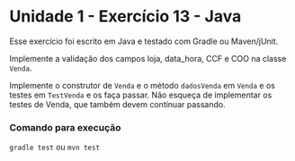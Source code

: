 # Unidade 1 - Exercício 13 - Java
Esse exercício foi escrito em Java e testado com Gradle ou Maven/jUnit.

Implemente a validação dos campos loja, data_hora, CCF e COO na classe `Venda`.

Implemente o construtor de `Venda` e o método `dadosVenda` em `Venda` e os testes em `TestVenda` e os faça passar. Não esqueça de implementar os testes de Venda, que também devem continuar passando.

### Comando para execução
`gradle test`
ou
`mvn test`
